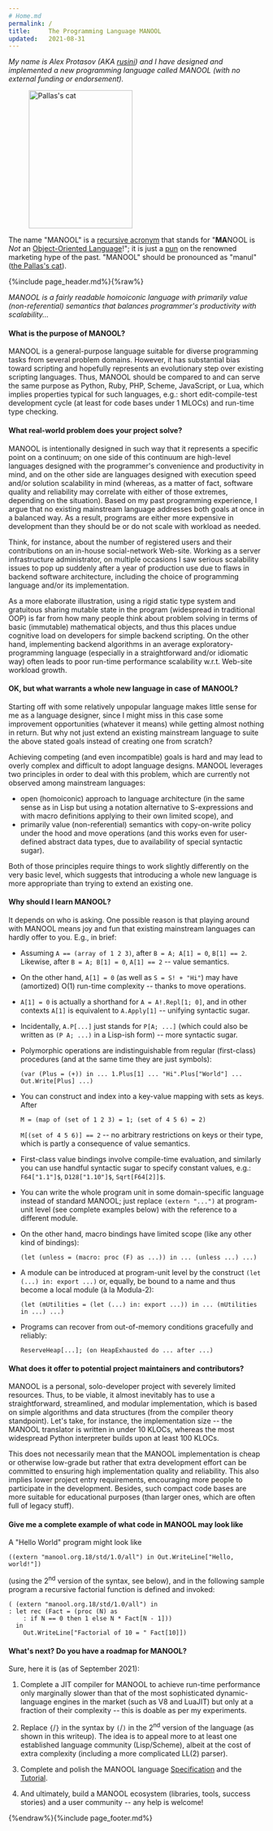 ```yaml
---
# Home.md
permalink: /
title:     The Programming Language MANOOL
updated:   2021-08-31
---
```


<aside markdown="1" class="right">

*My name is Alex Protasov (AKA [rusini](about "About @rusini")) and I have designed and implemented a new programming language called MANOOL (with no external
funding or endorsement).*

<figure><img src="Manul-Cat.jpeg" width="204" height="272" alt="Pallas's cat" title="Pallas's cat"></figure>

The name "MANOOL" is a [recursive acronym] that stands for "**MA**NOOL is _Not_ an [Object-Oriented Language]!"; it is just a [pun] on the renowned marketing
hype of the past. "MANOOL" should be pronounced as "manul" ([the Pallas's cat]).

[recursive acronym]:        https://en.wikipedia.org/wiki/Recursive_acronym        "Wikipedia: Recursive acronym"
[Object-Oriented Language]: https://en.wikipedia.org/wiki/Object-oriented_language "Wikipedia: Object-oriented language"
[pun]:                      https://en.wikipedia.org/wiki/Pun                      "Wikipedia: Pun"
[the Pallas's cat]:         https://en.wikipedia.org/wiki/Pallas%27s_cat           "Wikipedia: Pallas's cat"

</aside>

{%include page_header.md%}{%raw%}


*MANOOL is a fairly readable homoiconic language with primarily value (non-referential) semantics that balances programmer's productivity with scalability...*

#### What is the purpose of MANOOL?

MANOOL is a general-purpose language suitable for diverse programming tasks from several problem domains. However, it has substantial bias toward scripting and
hopefully represents an evolutionary step over existing scripting languages. Thus, MANOOL should be compared to and can serve the same purpose as Python, Ruby,
PHP, Scheme, JavaScript, or Lua, which implies properties typical for such languages, e.g.: short edit-compile-test development cycle (at least for code bases
under 1 MLOCs) and run-time type checking.

#### What real-world problem does your project solve?

MANOOL is intentionally designed in such way that it represents a specific point on a continuum; on one side of this continuum are high-level languages designed
with the programmer's convenience and productivity in mind, and on the other side are languages designed with execution speed and/or solution scalability in
mind (whereas, as a matter of fact, software quality and reliability may correlate with either of those extremes, depending on the situation). Based on my past
programming experience, I argue that no existing mainstream language addresses both goals at once in a balanced way. As a result, programs are either more
expensive in development than they should be or do not scale with workload as needed.

Think, for instance, about the number of registered users and their contributions on an in-house social-network Web-site. Working as a server infrastructure
administrator, on multiple occasions I saw serious scalability issues to pop up suddenly after a year of production use due to flaws in backend software
architecture, including the choice of programming language and/or its implementation.

As a more elaborate illustration, using a rigid static type system and gratuitous sharing mutable state in the program (widespread in traditional OOP) is far
from how many people think about problem solving in terms of basic (immutable) mathematical objects, and thus this places undue cognitive load on developers for
simple backend scripting. On the other hand, implementing backend algorithms in an average exploratory-programming language (especially in a straightforward
and/or idiomatic way) often leads to poor run-time performance scalability w.r.t. Web-site workload growth.

#### OK, but what warrants a whole new language in case of MANOOL?

Starting off with some relatively unpopular language makes little sense for me as a language designer, since I might miss in this case some improvement
opportunities (whatever it means) while getting almost nothing in return. But why not just extend an existing mainstream language to suite the above stated
goals instead of creating one from scratch?

Achieving competing (and even incompatible) goals is hard and may lead to overly complex and difficult to adopt language designs. MANOOL leverages two
principles in order to deal with this problem, which are currently not observed among mainstream languages:
  * open (homoiconic) approach to language architecture (in the same sense as in Lisp but using a notation alternative to S-expressions and with macro
    definitions applying to their own limited scope), and
  * primarily value (non-referential) semantics with copy-on-write policy under the hood and move operations (and this works even for user-defined abstract data
    types, due to availability of special syntactic sugar).

Both of those principles require things to work slightly differently on the very basic level, which suggests that introducing a whole new language is more
appropriate than trying to extend an existing one.

#### Why should I learn MANOOL?

It depends on who is asking. One possible reason is that playing around with MANOOL means joy and fun that existing mainstream languages can hardly offer to
you. E.g., in brief:

* Assuming `A == (array of 1 2 3)`, after `B = A; A[1] = 0`, `B[1] == 2`. Likewise, after `B = A; B[1] = 0`, `A[1] == 2` -- value semantics.

* On the other hand, `A[1] = 0` (as well as `S = S! + "Hi"`) may have (amortized) O(1) run-time complexity -- thanks to move operations.

* `A[1] = 0` is actually a shorthand for `A = A!.Repl[1; 0]`, and in other contexts `A[1]` is equivalent to `A.Apply[1]` -- unifying syntactic sugar.

* Incidentally, `A.P[...]` just stands for `P[A; ...]` (which could also be written as `(P A; ...)` in a Lisp-ish form) -- more syntactic sugar.

* Polymorphic operations are indistinguishable from regular (first-class) procedures (and at the same time they are just symbols):

      (var (Plus = (+)) in ... 1.Plus[1] ... "Hi".Plus["World"] ... Out.Write[Plus] ...)

* You can construct and index into a key-value mapping with sets as keys. After

      M = (map of (set of 1 2 3) = 1; (set of 4 5 6) = 2)
      
  `M[(set of 4 5 6)] == 2` -- no arbitrary restrictions on keys or their type, which is partly a consequence of value semantics.

* First-class value bindings involve compile-time evaluation, and similarly you can use handful syntactic sugar to specify constant values, e.g.: `F64["1.1"]$`,
  `D128["1.10"]$`, `Sqrt[F64[2]]$`.

* You can write the whole program unit in some domain-specific language instead of standard MANOOL; just replace `(extern "...")` at program-unit level (see
  complete examples below) with the reference to a different module.

* On the other hand, macro bindings have limited scope (like any other kind of bindings):

      (let (unless = (macro: proc (F) as ...)) in ... (unless ...) ...)

* A module can be introduced at program-unit level by the construct `(let (...) in: export ...)` or, equally, be bound to a name and thus become a local module
  (&agrave; la Modula-2):
  
      (let (mUtilities = (let (...) in: export ...)) in ... (mUtilities in ...) ...)

* Programs can recover from out-of-memory conditions gracefully and reliably:

      ReserveHeap[...]; (on HeapExhausted do ... after ...)

#### What does it offer to potential project maintainers and contributors?

MANOOL is a personal, solo-developer project with severely limited resources. Thus, to be viable, it almost inevitably has to use a straightforward,
streamlined, and modular implementation, which is based on simple algorithms and data structures (from the compiler theory standpoint). Let's take, for
instance, the implementation size -- the MANOOL translator is written in under 10 KLOCs, whereas the most widespread Python interpreter builds upon at least 100
KLOCs.

This does not necessarily mean that the MANOOL implementation is cheap or otherwise low-grade but rather that extra development effort can be committed to
ensuring high implementation quality and reliability. This also implies lower project entry requirements, encouraging more people to participate in the
development. Besides, such compact code bases are more suitable for educational purposes (than larger ones, which are often full of legacy stuff).

#### Give me a complete example of what code in MANOOL may look like

A "Hello World" program might look like

    ((extern "manool.org.18/std/1.0/all") in Out.WriteLine["Hello, world!"])

(using the 2<sup>nd</sup> version of the syntax, see below), and in the following sample program a recursive factorial function is defined and invoked:

    ( (extern "manool.org.18/std/1.0/all") in
    : let rec (Fact = (proc (N) as
        : if N == 0 then 1 else N * Fact[N - 1]))
      in
        Out.WriteLine["Factorial of 10 = " Fact[10]])

#### What's next? Do you have a roadmap for MANOOL?

Sure, here it is (as of September 2021):

1. Complete a JIT compiler for MANOOL to achieve run-time performance only marginally slower than that of the most sophisticated dynamic-language engines in the
   market (such as V8 and LuaJIT) but only at a fraction of their complexity -- this is doable as per my experiments.

2. Replace `{`/`}` in the syntax by `(`/`)` in the 2<sup>nd</sup> version of the language (as shown in this writeup). The idea is to appeal more to at least one
   established language community (Lisp/Scheme), albeit at the cost of extra complexity (including a more complicated LL(2) parser).

3. Complete and polish the MANOOL language [Specification](specification/) and the [Tutorial](tutorial/lesson-1).

4. And ultimately, build a MANOOL ecosystem (libraries, tools, success stories) and a user community -- any help is welcome!


{%endraw%}{%include page_footer.md%}
